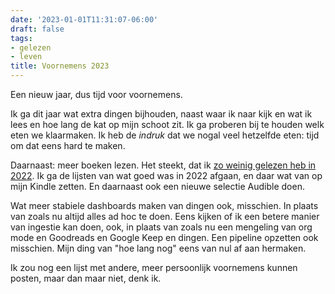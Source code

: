 ```yaml
---
date: '2023-01-01T11:31:07-06:00'
draft: false
tags:
- gelezen
- leven
title: Voornemens 2023
---
```


Een nieuw jaar, dus tijd voor voornemens. 

Ik ga dit jaar wat extra dingen bijhouden, naast waar ik naar kijk en wat ik lees en hoe lang de kat op mijn schoot zit. Ik ga proberen bij te houden welk eten we klaarmaken. Ik heb de _indruk_ dat we nogal veel hetzelfde eten: tijd om dat eens hard te maken. 

Daarnaast: meer boeken lezen. Het steekt, dat ik [zo weinig gelezen heb in 2022](../../gelezen/2022gelezen). Ik ga de lijsten van wat goed was in 2022 afgaan, en daar wat van op mijn Kindle zetten. En daarnaast ook een nieuwe selectie Audible doen. 

Wat meer stabiele dashboards maken van dingen ook, misschien. In plaats van zoals nu altijd alles ad hoc te doen. Eens kijken of ik een betere manier van ingestie kan doen, ook, in plaats van zoals nu een mengeling van org mode en Goodreads en Google Keep en dingen. Een pipeline opzetten ook misschien. Mijn ding van "hoe lang nog" eens van nul af aan hermaken. 

Ik zou nog een lijst met andere, meer persoonlijk voornemens kunnen posten, maar dan maar niet, denk ik. 
